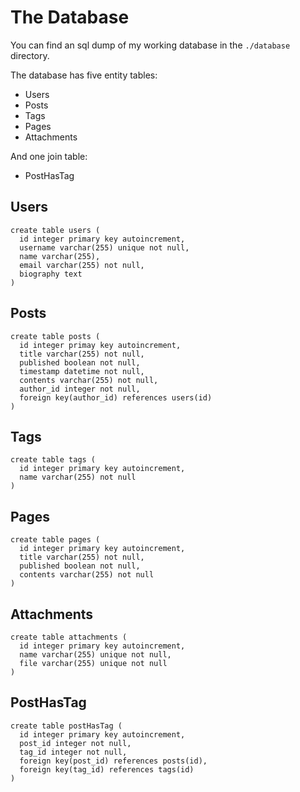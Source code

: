 # The Database

You can find an sql dump of my working database in the `./database` directory.

The database has five entity tables:

- Users
- Posts
- Tags
- Pages
- Attachments

And one join table:

- PostHasTag

## Users

    create table users (
      id integer primary key autoincrement,
      username varchar(255) unique not null,
      name varchar(255),
      email varchar(255) not null,
      biography text
    )

## Posts

    create table posts (
      id integer primay key autoincrement,
      title varchar(255) not null,
      published boolean not null,
      timestamp datetime not null,
      contents varchar(255) not null,
      author_id integer not null,
      foreign key(author_id) references users(id)
    )

## Tags

    create table tags (
      id integer primary key autoincrement,
      name varchar(255) not null
    )

## Pages

    create table pages (
      id integer primary key autoincrement,
      title varchar(255) not null,
      published boolean not null,
      contents varchar(255) not null
    )

## Attachments

    create table attachments (
      id integer primary key autoincrement,
      name varchar(255) unique not null,
      file varchar(255) unique not null
    )

## PostHasTag

    create table postHasTag (
      id integer primary key autoincrement,
      post_id integer not null,
      tag_id integer not null,
      foreign key(post_id) references posts(id),
      foreign key(tag_id) references tags(id)
    )

